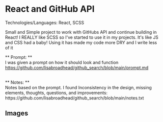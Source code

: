 # React and GitHub API

Technologies/Languages: React, SCSS

Small and Simple project to work with GitHubs API and continue building in React! I REALLY like SCSS so I've started to use it in my projects. It's like JS and CSS had a baby! Using it has made my code more DRY and I write less of it



** Prompt: **<br/>
I was given a prompt on how it should look and function<br/>
https://github.com/lisabroadhead/github_search/blob/main/prompt.md

<br/>
** Notes: **<br/>
Notes based on the prompt. I found Inconsistency in the design, missing elements, thoughts, questions, and improvements:<br/>
https://github.com/lisabroadhead/github_search/blob/main/notes.txt

## Images


